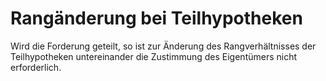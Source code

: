 # Rangänderung bei Teilhypotheken

Wird die Forderung geteilt, so ist zur Änderung des Rangverhältnisses der Teilhypotheken untereinander die Zustimmung des Eigentümers nicht erforderlich.